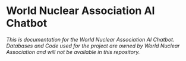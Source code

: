 # World Nuclear Association AI Chatbot
*This is documentation for the World Nuclear Association AI Chatbot. Databases and Code used for the project are owned by World Nuclear Association and will not be available in this repository.*




